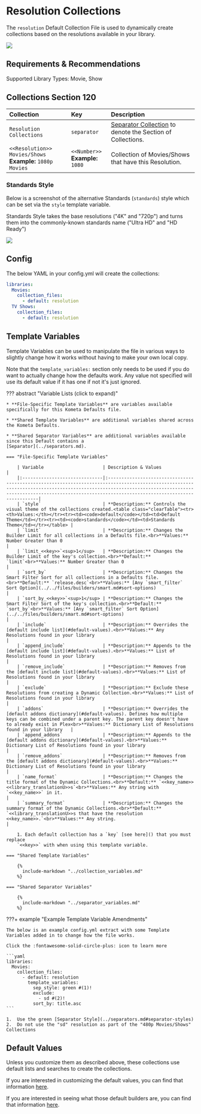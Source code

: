 # Resolution Collections

The `resolution` Default Collection File is used to dynamically create collections based on the resolutions available in
your library.

![](../images/resolution.png)

## Requirements & Recommendations

Supported Library Types: Movie, Show

## Collections Section 120

| Collection                                                   | Key                                 | Description                                                                    |
|:-------------------------------------------------------------|:------------------------------------|:-------------------------------------------------------------------------------|
| `Resolution Collections`                                     | `separator`                         | [Separator Collection](../separators.md) to denote the Section of Collections. |
| `<<Resolution>> Movies/Shows`<br>**Example:** `1080p Movies` | `<<Number>>`<br>**Example:** `1080` | Collection of Movies/Shows that have this Resolution.                          |

### Standards Style

Below is a screenshot of the alternative Standards (`standards`) style which can be set via the `style` template 
variable.

Standards Style takes the base resolutions ("4K" and "720p") and turns them into the commonly-known standards name 
("Ultra HD" and "HD Ready")

![](../images/resolution_standards.png)

## Config

The below YAML in your config.yml will create the collections:

```yaml
libraries:
  Movies:
    collection_files:
      - default: resolution
  TV Shows:
    collection_files:
      - default: resolution
```

## Template Variables

Template Variables can be used to manipulate the file in various ways to slightly change how it works without having to 
make your own local copy.

Note that the `template_variables:` section only needs to be used if you do want to actually change how the defaults 
work. Any value not specified will use its default value if it has one if not it's just ignored.

??? abstract "Variable Lists (click to expand)"

    * **File-Specific Template Variables** are variables available specifically for this Kometa Defaults file.

    * **Shared Template Variables** are additional variables shared across the Kometa Defaults.

    * **Shared Separator Variables** are additional variables available since this Default contains a 
    [Separator](../separators.md).

    === "File-Specific Template Variables"

        | Variable                      | Description & Values                                                                                                                                                                                                                                          |
        |:------------------------------|:--------------------------------------------------------------------------------------------------------------------------------------------------------------------------------------------------------------------------------------------------------------|
        | `style`                       | **Description:** Controls the visual theme of the collections created.<table class="clearTable"><tr><th>Values:</th></tr><tr><td><code>default</code></td><td>Default Theme</td></tr><tr><td><code>standards</code></td><td>Standards Theme</td></tr></table> |
        | `limit`                       | **Description:** Changes the Builder Limit for all collections in a Defaults file.<br>**Values:** Number Greater than 0                                                                                                                                       |
        | `limit_<<key>>`<sup>1</sup>   | **Description:** Changes the Builder Limit of the key's collection.<br>**Default:** `limit`<br>**Values:** Number Greater than 0                                                                                                                    |
        | `sort_by`                     | **Description:** Changes the Smart Filter Sort for all collections in a Defaults file.<br>**Default:** `release.desc`<br>**Values:** [Any `smart_filter` Sort Option](../../files/builders/smart.md#sort-options)                                             |
        | `sort_by_<<key>>`<sup>1</sup> | **Description:** Changes the Smart Filter Sort of the key's collection.<br>**Default:** `sort_by`<br>**Values:** [Any `smart_filter` Sort Option](../../files/builders/smart.md#sort-options)                                                       |
        | `include`                     | **Description:** Overrides the [default include list](#default-values).<br>**Values:** Any Resolutions found in your library                                                                                                                                         |
        | `append_include`              | **Description:** Appends to the [default include list](#default-values).<br>**Values:** List of Resolutions found in your library                                                                                                                                    |
        | `remove_include`              | **Description:** Removes from the [default include list](#default-values).<br>**Values:** List of Resolutions found in your library                                                                                                                                  |
        | `exclude`                     | **Description:** Exclude these Resolutions from creating a Dynamic Collection.<br>**Values:** List of Resolutions found in your library                                                                                                                       |
        | `addons`                      | **Description:** Overrides the [default addons dictionary](#default-values). Defines how multiple keys can be combined under a parent key. The parent key doesn't have to already exist in Plex<br>**Values:** Dictionary List of Resolutions found in your library   |
        | `append_addons`               | **Description:** Appends to the [default addons dictionary](#default-values).<br>**Values:** Dictionary List of Resolutions found in your library                                                                                                                     |
        | `remove_addons`               | **Description:** Removes from the [default addons dictionary](#default-values).<br>**Values:** Dictionary List of Resolutions found in your library                                                                                                                   |
        | `name_format`                 | **Description:** Changes the title format of the Dynamic Collections.<br>**Default:** `<<key_name>> <<library_translationU>>s`<br>**Values:** Any string with `<<key_name>>` in it.                                                                           |
        | `summary_format`              | **Description:** Changes the summary format of the Dynamic Collections.<br>**Default:** `<<library_translationU>>s that have the resolution <<key_name>>.`<br>**Values:** Any string.                                                                         |

        1. Each default collection has a `key` [see here]() that you must replace 
        `<<key>>` with when using this template variable.

    === "Shared Template Variables"

        {%
          include-markdown "../collection_variables.md"
        %}
    
    === "Shared Separator Variables"

        {%
          include-markdown "../separator_variables.md"
        %}

???+ example "Example Template Variable Amendments"

    The below is an example config.yml extract with some Template Variables added in to change how the file works.

    Click the :fontawesome-solid-circle-plus: icon to learn more
    
    ```yaml
    libraries:
      Movies:
        collection_files:
          - default: resolution
            template_variables:
              sep_style: green #(1)!
              exclude:
                - sd #(2)!
              sort_by: title.asc
    ```

    1.  Use the green [Separator Style](../separators.md#separator-styles)
    2.  Do not use the "sd" resolution as part of the "480p Movies/Shows" Collections

## Default Values

Unless you customize them as described above, these collections use default lists and searches to create the collections.

If you are interested in customizing the default values, you can find that information [here](#template-variables).

If you are interested in seeing what those default builders are, you can find that information [here](../sources.md).
